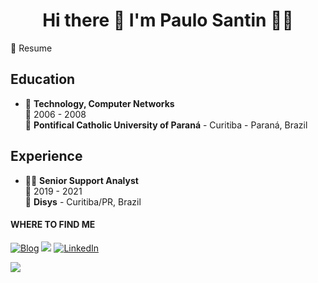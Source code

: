 <!---
- 👋 Hi, I’m @pauloSantin
- 👀 I’m interested in ...
- 🌱 I’m currently learning ...
- 💞️ I’m looking to collaborate on ...
- 📫 How to reach me ...


pauloSantin/pauloSantin is a ✨ special ✨ repository because its `README.md` (this file) appears on your GitHub profile.
You can click the Preview link to take a look at your changes.
<p align='center'>
  Developer jr | FrontEnd from Curitiba, Brazil.
</p>
--->


<h1 align='center'>
  Hi there 👋 I'm Paulo Santin 👨‍💻
</h1>




<!---
![](https://img.shields.io/badge/Code-Python-informational?style=flat-square&logo=python&logoColor=white&color=eeeeee)
![](https://img.shields.io/badge/Shell-Bash-informational?style=flat-square&logo=gnu-bash&logoColor=white&color=eeeeee)
![](https://img.shields.io/badge/Database-Postgresql-informational?style=flat-square&logo=postgresql&logoColor=white&color=eeeeee)
![](https://img.shields.io/badge/Tools-VsCode-informational?style=flat-square&logo=visualstudiocode&logoColor=white&color=eeeeee)
![](https://img.shields.io/badge/Tools-Git-informational?style=flat-square&logo=git&logoColor=white&color=eeeeee)
![](https://img.shields.io/badge/OS-Linux-informational?style=flat-square&logo=linux&logoColor=white&color=eeeeee)

A Backend Python developer, open source enthusiast, hobbyist game developer, husband, christian and happy Linux user working from Brazil. 🇧🇷

<p align='center'>
  📫 How to reach me: <a href='mailto:paulo.santin@outlook.com'>paulo.santin@outlook.com</a>
</p>
--->



<!---
<img src="https://media.giphy.com/media/l378BzHA5FwWFXVSg/giphy.gif" align="right">

<details>
--->
  <summary>📃 Resume</summary>



## Education

- 📖 **Technology, Computer Networks**\
📆 2006 - 2008\
📍 **Pontifical Catholic University of Paraná** - Curitiba - Paraná, Brazil

## Experience


- 👨‍💻 **Senior Support Analyst**\
📆 2019 - 2021\
📍 **Disys** - Curitiba/PR, Brazil



#### WHERE TO FIND ME
<p>
  <a href="https://.github.io/" target="_blank"><img alt="Blog" src="https://img.shields.io/badge/blog-gray.svg?style=for-the-badge&logo=www&logoColor=afc8a0" /></a>
  <a href="mailto:paulo.santin@gmail.com"><img src = "https://img.shields.io/badge/gmail-red?&style=for-the-badge&logo=gmail&logoColor=white"></a> 
  <a href="https://www.linkedin.com/in/paulo-otavio-santin/" target="_blank"><img alt="LinkedIn" src="https://img.shields.io/badge/linkedin-blue.svg?&style=for-the-badge&logo=linkedin&logoColor=white" /></a>
  <!---
  
  <a href="https://marketplace.visualstudio.com/publishers/mstuttgart" target="_blank"><img alt="Marketplace" src="https://img.shields.io/badge/marketplace-yellow.svg?&style=for-the-badge&logo=visual-studio-code&logoColor=white" /></a>
  <a href="https://mstuttgart.itch.io" target="_blank"><img alt="Itchio" src="https://img.shields.io/badge/itchio-gray.svg?&style=for-the-badge&logo=itch.io&logoColor=white" /></a>
  <a href="https://www.instagram.com/michstuttgart/" target="_blank"><img alt="Instagram" src="https://img.shields.io/badge/Instagram-E4405F?style=for-the-badge&logo=instagram&logoColor=white" /></a>
  <a href="https://goodreads.com/mstuttgart" target="_blank"><img alt="Goodreads" src="https://img.shields.io/badge/Goodreads-EDE6D6.svg?&style=for-the-badge&logo=goodreads&logoColor=6E5942" /></a>
</p>
--->
<p align='left'>
  <a href="#"><img src="https://badges.pufler.dev/visits/pauloSantin/pauloSantin"></a>
</p>
